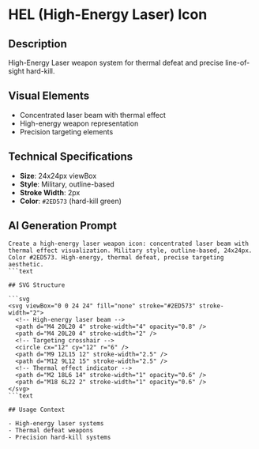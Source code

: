 # HEL (High-Energy Laser) Icon

## Description

High-Energy Laser weapon system for thermal defeat and precise line-of-sight
hard-kill.

## Visual Elements

- Concentrated laser beam with thermal effect
- High-energy weapon representation
- Precision targeting elements

## Technical Specifications

- **Size**: 24x24px viewBox
- **Style**: Military, outline-based
- **Stroke Width**: 2px
- **Color**: `#2ED573` (hard-kill green)

## AI Generation Prompt

````text
Create a high-energy laser weapon icon: concentrated laser beam with thermal effect visualization. Military style, outline-based, 24x24px. Color #2ED573. High-energy, thermal defeat, precise targeting aesthetic.
```text

## SVG Structure

```svg
<svg viewBox="0 0 24 24" fill="none" stroke="#2ED573" stroke-width="2">
  <!-- High-energy laser beam -->
  <path d="M4 20L20 4" stroke-width="4" opacity="0.8" />
  <path d="M4 20L20 4" stroke-width="2" />
  <!-- Targeting crosshair -->
  <circle cx="12" cy="12" r="6" />
  <path d="M9 12L15 12" stroke-width="2.5" />
  <path d="M12 9L12 15" stroke-width="2.5" />
  <!-- Thermal effect indicator -->
  <path d="M2 18L6 14" stroke-width="1" opacity="0.6" />
  <path d="M18 6L22 2" stroke-width="1" opacity="0.6" />
</svg>
```text

## Usage Context

- High-energy laser systems
- Thermal defeat weapons
- Precision hard-kill systems
````
